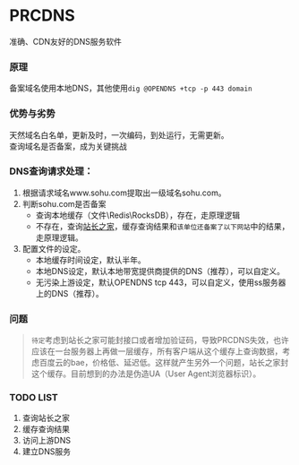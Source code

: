 # PRCDNS
准确、CDN友好的DNS服务软件
### 原理
备案域名使用本地DNS，其他使用`dig @OPENDNS +tcp -p 443 domain`
### 优势与劣势
天然域名白名单，更新及时，一次编码，到处运行，无需更新。   
查询域名是否备案，成为关键挑战
### DNS查询请求处理：

 1. 根据请求域名www.sohu.com提取出一级域名sohu.com。
 2. 判断sohu.com是否备案
    - 查询本地缓存（文件\Redis\RocksDB），存在，走原理逻辑
    - 不存在，查询[站长之家](http://icp.chinaz.com/sohu.com)，缓存查询结果和`该单位还备案了以下网站`中的结果，走原理逻辑。
3. 配置文件的设定。
    - 本地缓存时间设定，默认半年。
    - 本地DNS设定，默认本地带宽提供商提供的DNS（推荐），可以自定义。
    - 无污染上游设定，默认OPENDNS tcp 443，可以自定义，使用ss服务器上的DNS（推荐）。

### 问题
>`待定`考虑到站长之家可能封接口或者增加验证码，导致PRCDNS失效，也许应该在一台服务器上再做一层缓存，所有客户端从这个缓存上查询数据，考虑百度云的bae，价格低、延迟低。这样就产生另外一个问题，站长之家封这个缓存。目前想到的办法是伪造UA（User Agent浏览器标识）。

### TODO LIST
1. 查询站长之家
2. 缓存查询结果
3. 访问上游DNS
4. 建立DNS服务
    